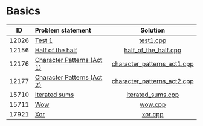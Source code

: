 # Basics

|  ID   |       Problem statement        |            Solution             |
|:-----:|:-------------------------------|:-------------------------------:|
| 12026 | [Test 1][]                     | [test1.cpp][]                   |
| 12156 | [Half of the half][]           | [half_of_the_half.cpp][]        |
| 12176 | [Character Patterns (Act 1)][] | [character_patterns_act1.cpp][] |
| 12177 | [Character Patterns (Act 2)][] | [character_patterns_act2.cpp][] |
| 15710 | [Iterated sums][]              | [iterated_sums.cpp][]           |
| 15711 | [Wow][]                        | [wow.cpp][]                     |
| 17921 | [Xor][]                        | [xor.cpp][]                     |

[Test 1]:                     http://www.spoj.com/problems/TESTINT/
[Half of the half]:           http://www.spoj.com/problems/STRHH/
[Character Patterns (Act 1)]: http://www.spoj.com/problems/CPTTRN1/
[Character Patterns (Act 2)]: http://www.spoj.com/problems/CPTTRN2/
[Iterated sums]:              http://www.spoj.com/problems/SMPSUM/
[Wow]:                        http://www.spoj.com/problems/SMPWOW/
[Xor]:                        http://www.spoj.com/problems/BSCXOR/

[test1.cpp]:                   test1.cpp
[half_of_the_half.cpp]:        half_of_the_half.cpp
[character_patterns_act1.cpp]: character_patterns_act1.cpp
[character_patterns_act2.cpp]: character_patterns_act2.cpp
[iterated_sums.cpp]:           iterated_sums.cpp
[wow.cpp]:                     wow.cpp
[xor.cpp]:                     xor.cpp

